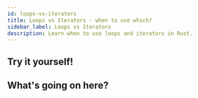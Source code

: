 ```yaml
---
id: loops-vs-iterators
title: Loops vs Iterators - when to use which?
sidebar_label: Loops vs Iterators
description: Learn when to use loops and iterators in Rust.
---
```



## Try it yourself!

## What's going on here?

